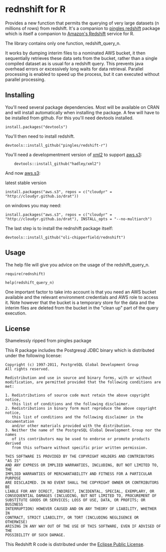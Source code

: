 # rednshift for R

Provides a new function that permits the querying of very large datasets (n millions of rows) from redshift.  It's a companion to [pingles redshift](https://github.com/pingles/redshift-r) package which is itself a companion to [Amazon's Redshift](http://aws.amazon.com/redshift/) service for R.

The library contains only one function, redshift_query_n.  

It works by dumping interim files to a nominated AWS bucket, it then sequentially retrieves these data sets from the bucket, rather than a single compiled dataset as is usual for a redshift query. This prevents java overhead errors or excessively long waits for data retrieval. Parallel processing is enabled to speed up the process, but it can executed without parallel processing.

## Installing

You'll need several package dependencies.  Most will be available on CRAN and will install automatically when installing the package.  A few will have to be installed from github.  For this you'll need devtools installed.

    install.packages("devtools")

You'll then need to install redshift.

    devtools::install_github("pingles/redshift-r")

You'll need a developmentment version of [xml2](https://github.com/hadley/xml2) to support [aws.s3](https://github.com/cloudyr/aws.s3):

        devtools::install_github("hadley/xml2")

And now [aws.s3](https://github.com/cloudyr/aws.s3):

latest stable version

    install.packages("aws.s3", repos = c("cloudyr" = "http://cloudyr.github.io/drat"))

on windows you may need:

    install.packages("aws.s3", repos = c("cloudyr" = "http://cloudyr.github.io/drat"), INSTALL_opts = "--no-multiarch")

The last step is to install the rednshift package itself:

    devtools::install_github("oli-chipperfield/rednshift")

## Usage

The help file will give you advice on the usage of the redshift_query_n.

    require(rednshift)
    
    help(redshift_query_n)
    
One important factor to take into account is that you need an AWS bucket available and the relevant environment credentials and AWS role to access it.  Note however that the bucket is a temporary store for the data and the interim files are deleted from the bucket in the "clean up" part of the query execution.

## License

Shamelessly ripped from pingles package

This R package includes the Postgresql JDBC binary which is distributed under the following license:

    Copyright (c) 1997-2011, PostgreSQL Global Development Group
    All rights reserved.

    Redistribution and use in source and binary forms, with or without
    modification, are permitted provided that the following conditions are met:

    1. Redistributions of source code must retain the above copyright notice,
       this list of conditions and the following disclaimer.
    2. Redistributions in binary form must reproduce the above copyright notice,
       this list of conditions and the following disclaimer in the documentation
       and/or other materials provided with the distribution.
    3. Neither the name of the PostgreSQL Global Development Group nor the names
       of its contributors may be used to endorse or promote products derived
       from this software without specific prior written permission.

    THIS SOFTWARE IS PROVIDED BY THE COPYRIGHT HOLDERS AND CONTRIBUTORS "AS IS"
    AND ANY EXPRESS OR IMPLIED WARRANTIES, INCLUDING, BUT NOT LIMITED TO, THE
    IMPLIED WARRANTIES OF MERCHANTABILITY AND FITNESS FOR A PARTICULAR PURPOSE
    ARE DISCLAIMED. IN NO EVENT SHALL THE COPYRIGHT OWNER OR CONTRIBUTORS BE
    LIABLE FOR ANY DIRECT, INDIRECT, INCIDENTAL, SPECIAL, EXEMPLARY, OR
    CONSEQUENTIAL DAMAGES (INCLUDING, BUT NOT LIMITED TO, PROCUREMENT OF
    SUBSTITUTE GOODS OR SERVICES; LOSS OF USE, DATA, OR PROFITS; OR BUSINESS
    INTERRUPTION) HOWEVER CAUSED AND ON ANY THEORY OF LIABILITY, WHETHER IN
    CONTRACT, STRICT LIABILITY, OR TORT (INCLUDING NEGLIGENCE OR OTHERWISE)
    ARISING IN ANY WAY OUT OF THE USE OF THIS SOFTWARE, EVEN IF ADVISED OF THE
    POSSIBILITY OF SUCH DAMAGE.

This Redshift R code is distributed under the [Eclipse Public License](http://www.eclipse.org/legal/epl-v10.html).
